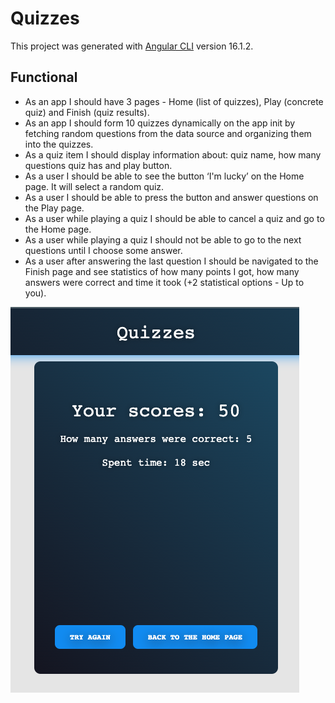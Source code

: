 # Quizzes

This project was generated with [Angular CLI](https://github.com/angular/angular-cli) version 16.1.2.

## Functional

- As an app I should have 3 pages - Home (list of quizzes), Play (concrete quiz) and Finish (quiz results).
- As an app I should form 10 quizzes dynamically on the app init by fetching random questions from the data source and organizing them into the quizzes.
- As a quiz item I should display information about: quiz name, how many questions quiz has and play button.
- As a user I should be able to see the button ‘I'm lucky’ on the Home page. It will select a random quiz.
- As a user I should be able to press the button and answer questions on the Play page.
- As a user while playing a quiz I should be able to cancel a quiz and go to the Home page.
- As a user while playing a quiz I should not be able to go to the next questions until I choose some answer.
- As a user after answering the last question I should be navigated to the Finish page and see statistics of how many points I got, how many answers were correct and time it took (+2 statistical options - Up to you).

![pic](./pictures/Screenshot.png)
